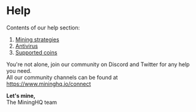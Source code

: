 # Help

Contents of our help section:

1. <a class="text-primary" href="/help/mining-strategies">Mining strategies</a>
2. <a class="text-primary" href="/help/antivirus">Antivirus</a>
3. <a class="text-primary" href="/help/supported-coins">Supported coins</a>

You're not alone, join our community on Discord and Twitter for any help you need.<br />
All our community channels can be found at <a target="_blank" class="text-primary" href="https://www.mininghq.io/connect">https://www.mininghq.io/connect  <i class="fa fa-fw fa-external-link"></i></a>

**Let's mine,**<br />
The MiningHQ team
